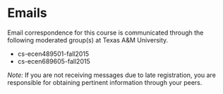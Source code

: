 # Emails

Email correspondence for this course is communicated through the following moderated group(s) at Texas A&M University.

* cs-ecen489501-fall2015
* cs-ecen689605-fall2015

_Note:_ If you are not receiving messages due to late registration, you are responsible for obtaining pertinent information through your peers.
